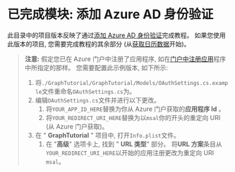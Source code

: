 # <a name="completed-module-add-azure-ad-authentication"></a>已完成模块: 添加 Azure AD 身份验证

此目录中的项目版本反映了通过[添加 Azure AD 身份验证](https://docs.microsoft.com/graph/tutorials/xamarin?tutorial-step=3)完成教程。 如果您使用此版本的项目, 您需要完成教程的其余部分 (从[获取日历数据](https://docs.microsoft.com/graph/tutorials/xamarin?tutorial-step=4)开始)。

> **注意:** 假定您已在 Azure 门户中注册了应用程序, 如在[门户中注册应用](https://docs.microsoft.com/graph/tutorials/xamarin?tutorial-step=2)程序中所指定的那样。 您需要配置此示例版本, 如下所示:
>
> 1. 将`./GraphTutorial/GraphTutorial/Models/OAuthSettings.cs.example`文件重命名`OAuthSettings.cs`为。
> 1. 编辑`OAuthSettings.cs`文件并进行以下更改。
>     1. 将`YOUR_APP_ID_HERE`替换为你从 Azure 门户获取的**应用程序 Id** 。
>     1. 将`YOUR_REDIRECT_URI_HERE`替换为以`msal`你的开头的重定向 URI (从 Azure 门户获取)。
> 1. 在 " **GraphTutorial** " 项目中, 打开`Info.plist`文件。
>     1. 在 "**高级**" 选项卡上, 找到 " **URL 类型**" 部分。 将**URL 方案**条目从`YOUR_REDIRECT_URI_HERE`以开始的应用注册更改为重定向 URI `msal`。